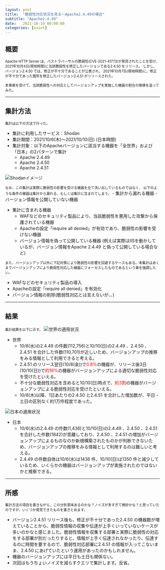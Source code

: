 ```yaml
---
layout: post
title:  "脆弱性対応状況を見る～Apache2.4.49の場合"
subtitle: "Apache2.4.49"
date:   2021-10-10 00:00:00
categories: [osint]
---
```


## 概要
<span style="font-size: 80%;">
Apache HTTP Server は、パストラバーサルの脆弱性(CVE-2021-41773)が発見されたことを受け、
2021年10月4日(現地時間)に当該脆弱性を修正したバージョンである2.4.50 をリリース。
しかし、バージョン2.4.50 では、修正が不十分であることが公表され、
2021年10月7日(現地時間)に、修正が不十分であった箇所を修正したバージョン2.4.51 がリリースされた。</span>

<span style="font-size: 80%;">本事案を受けて、当該脆弱性への対応としてバージョンアップを実施した機器の割合の推移を追ってみた。</span>

---
## 集計方法
<span style="font-size: 80%;">集計は以下の方法で行った。</span>
 - 集計に利用したサービス：Shodan
 - 集計期間：2021/10/6(木)～2021/10/10(日) (日本時間)
 - 集計対象：以下のApacheバージョンに該当する機器を「全世界」および「日本」の2パターンで集計
   - Apache 2.4.49
   - Apache 2.4.50
   - Apache 2.4.51

 ![Shodanイメージ]({{site.baseurl}}/images/apache/apache_shodan.jpg)

<span style="font-size: 80%;">
なお、この集計は実際に脆弱性の影響を受ける機器を全て洗い出しているものではなく、
以下のような条件の機器は集計から漏れる、もしくは集計に含まれてしまう。
</span>
- 集計から漏れる機器
  - バージョン情報を公開していない機器

- 集計に含まれる機器
  - WAFなどのセキュリティ製品により、当該脆弱性を悪用した攻撃から保護されている機器
  - Apacheの設定「require all denied」が有効であり、脆弱性の影響を受けない機器
  - バージョン情報を偽って公開している機器 (例えば実際はIISを動かしているが、バージョン情報をApache 2.4.49 と偽って公開している場合など)

<span style="font-size: 80%;">また、バージョンアップ以外に下記対策により脆弱性の影響を回避するケースもある。本集計はあくまでバージョンアップにより脆弱性対応した機器にフォーカスしたものであるという事を強調したい。</span>
 - WAFなどのセキュリティ製品の導入
 - Apacheの設定「require all denied」を有効化
 - バージョン情報の削除(脆弱性対応とは言えないが、、)

---
## 結果
<span style="font-size: 80%;">集計結果を以下に示す。</span>
 ![世界の適用状況]({{site.baseurl}}/images/apache/apache_ww.jpg)
 - 世界
   - 10/6(水)の2.4.49 の件数(112,756)と10/10(日)の2.4.49 、2.4.50 、2.4.51 を合計した件数(110,701)が近しいため、バージョンアップの推移をみる情報として利用できると考える。
   - 2.4.51 のリリース翌日(10/8(金))で<font color="red">0.8%</font>の機器が、リリース後3日(10/10(日))で<font color="red">約18%</font>の機器がバージョンアップによる適切な脆弱性対応を受けたといえる。
   - 不十分な脆弱性対応を含めると10/10(日)時点で、<font color="red">約3割</font>の機器がバージョンアップによる脆弱性対応を受けたといえる。
   - 10/8(木)以降、1日あたりの2.4.50 と2.4.51 を合計した増加数が、平日・土日の区別なく約1万件程度であった。

 ![日本の適用状況]({{site.baseurl}}/images/apache/apache_jp.jpg)
 - 日本
   - 10/6(水)の2.4.49 の件数(1,436)と10/10(日)の2.4.49 、2.4.50 、2.4.51 を合計した件数(1842)が乖離しており、2.4.50 、2.4.51 の増加がバージョンアップによるものなのか新規構築されたものかが判断できないため、バージョンアップの推移をみる情報として利用するのは難しいと考える。
   - 2.4.49 の件数自体は10/6(水)は1436 件、10/10(日)は1350 件と減少しているため、いくらかの機器はバージョンアップが実施されたのではないかと推察できる。

---
## 所感
<span style="font-size: 80%;">集計方法の項目を書きながら、この分析意味あるのかな？ノイズが多すぎて微妙かな？と思っていたのですが、いくつか発見できたものを書きとめます。</span>

 - バージョン2.4.51 リリース後も、修正が不十分であった2.4.50 の機器数が増えていることから、脆弱性情報の収集や伝達が上手くいっていないケースが多いのかなと感じました。脆弱性情報を収集する部署と実際に脆弱性の対応をする部署が別だったりすると、情報が上手く伝達されなかったり、伝達するのに時間を要するので、脆弱性対応部署に2.4.51 の情報が入ってこないまま、2.4.50 にあげていたという運用があったのかもしれません。
 - 機器のバージョンアップには平日も土日も関係ない。
 - 次回はもうちょいノイズを減らすクエリで集計します。反省。